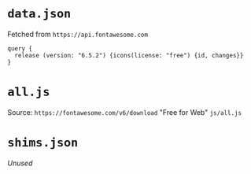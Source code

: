 # `data.json`
Fetched from `https://api.fontawesome.com`
```
query {
  release (version: "6.5.2") {icons(license: "free") {id, changes}}
}
```

# `all.js`
Source: `https://fontawesome.com/v6/download` "Free for Web" `js/all.js`

# `shims.json`
_Unused_